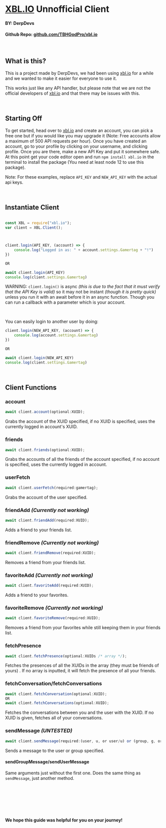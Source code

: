 # [XBL.IO](https://xbl.io) Unnofficial Client
#### BY: DerpDevs
#### Github Repo: [github.com/TBHGodPro/xbl.io](https://github.com/TBHGodPro/xbl.io)

<br>

## What is this?

This is a project made by DerpDevs, we had been using [xbl.io](https://xbl.io) for a while and we wanted to make it easier for everyone to use it.

This works just like any API handler, but please note that we are not the official developers of [xbl.io](https://xbl.io) and that there may be issues with this.

<br>

## Starting Off

To get started, head over to [xbl.io](https://xbl.io) and create an account, you can pick a free one but if you would like you may upgrade it (Note: Free accounts allow a maximum of 500 API requests per hour). Once you have created an account, go to your profile by clicking on your username, and clicking profile. Once you are there, make a new API Key and put it somewhere safe. At this point get your code editor open and run `npm install xbl.io` in the terminal to install the package (You need at least node 12 to use this package). 

Note: For these examples, replace `API_KEY` and `NEW_API_KEY` with the actual api keys.

<br>

## Instantiate Client

```JavaScript

const XBL = require("xbl.io");
var client = XBL.Client();



client.login(API_KEY, (account) => {
	console.log("Logged in as: " + account.settings.Gamertag + "!")
})

OR

await client.login(API_KEY)
console.log(client.settings.Gamertag)
```

WARNING: `client.login()` is async *(this is due to the fact that it must verify that the API Key is valid)* so it may not be instant *(though it is pretty quick)* unless you run it with an await before it in an async function. Though you can run a callback with a parameter which is your account.

<br>

You can easily login to another user by doing:

```JavaScript
client.login(NEW_API_KEY, (account) => {
	console.log(account.settings.Gamertag)
})

OR

await client.login(NEW_API_KEY)
console.log(client.settings.Gamertag)
```

<br>

## Client Functions

### account 
```JavaScript
await client.account(optional:XUID);
```
Grabs the account of the XUID specified, if no XUID is specified, uses the currently logged in account's XUID.

### friends 
```JavaScript
await client.friends(optional:XUID);
```
Grabs the accounts of all the friends of the account specified, if no account is specified, uses the currently logged in account.

### userFetch 
```JavaScript
await client.userFetch(required:gamertag);
```
Grabs the account of the user specified.

### friendAdd *(Currently not working)*
```JavaScript
await client.friendAdd(required:XUID);
```
Adds a friend to your friends list.

### friendRemove *(Currently not working)*
```JavaScript
await client.friendRemove(required:XUID);
```
Removes a friend from your friends list.

### favoriteAdd *(Currently not working)*
```JavaScript
await client.favoriteAdd(required:XUID);
```
Adds a friend to your favorites.

### favoriteRemove *(Currently not working)*
```JavaScript
await client.favoriteRemove(required:XUID);
```
Removes a friend from your favorites while still keeping them in your friends list.

### fetchPresence
```JavaScript
await client.fetchPresence(optional:XUIDs /* array */);
```
Fetches the presences of all the XUIDs in the array (they must be friends of yours)	. If no array is inputted, it will fetch the presence of all your friends.

### fetchConversation/fetchConversations
```JavaScript
await client.fetchConversation(optional:XUID);
OR
await client.fetchConversations(optional:XUID);
```
Fetches the conversations between you and the user with the XUID. If no XUID is given, fetches all of your conversations.

### sendMessage *(UNTESTED)*
```JavaScript
await client.sendMessage(required:(user, u, or user/u) or (group, g, or group/g), required:groupId or user XUID, required:message)
```
Sends a message to the user or group specified.

#### sendGroupMessage/sendUserMessage
Same arguments just without the first one. Does the same thing as `sendMessage`, just another method.







<br><br><br><br><br>
#### We hope this guide was helpful for you on your journey!